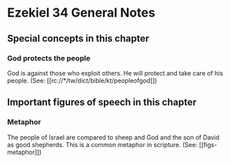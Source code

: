 # Ezekiel 34 General Notes
## Special concepts in this chapter

### God protects the people

God is against those who exploit others. He will protect and take care of his people. (See: [[rc://*/tw/dict/bible/kt/peopleofgod]])

## Important figures of speech in this chapter

### Metaphor

The people of Israel are compared to sheep and God and the son of David as good shepherds. This is a common metaphor in scripture. (See: [[figs-metaphor]])